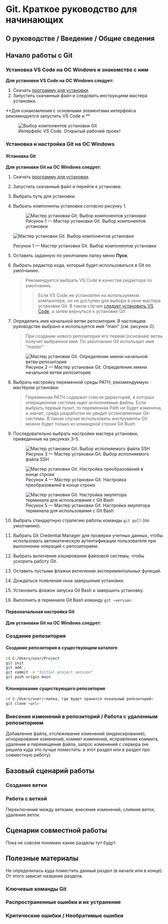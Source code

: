 # Git. Краткое руководство для начинающих

## О руководстве / Введение / Общие сведения

## Начало работы с Git

### Установка VS Code на ОС Windows и знакомство с ним

**Для установки VS Code на ОС Windows следует:**

1. Скачать [программу для установки](https://code.visualstudio.com/).
1. Запустить скачанный файл и следовать инструкциям мастера установки.

**Для ознакомления с основными элементами интерфейса рекомендуется запустить VS Code и **

<p align="center">
   <figure>
    <img src="./images/VS-Code-интерфейс.png" 
    alt="Выбор компонентов установки Git"/>
    <figcaption>Интерфейс VS Code. Открытый рабочий проект</figcaption>
    </figure>
</p>

### Установка и настройка Git на ОС Windows

#### Установка Git

**Для установки Git на ОС Windows следует:**

1. Скачать [программу для установки](https://git-scm.com/downloads/win).
1. Запустить скачанный файл и перейти к установке.
1. Выбрать путь для установки.
1. Выбрать компоненты установки согласно рисунку 1.

   <p align="center">
      <figure>
        <img src="./images/Git-выбор-компонентов-установки.png" 
        alt="Мастер установки Git. Выбор компонентов установки"/>
        <figcaption> Рисунок 1 — Мастер установки Git. Выбор компонентов установки</figcaption>
      </figure>
   </p>

   <img src="./images/Git-выбор-компонентов-установки.png" 
        alt="Мастер установки Git. Выбор компонентов установки"/>
   <figcaption> Рисунок 1 — Мастер установки Git. Выбор компонентов установки</figcaption>
     
1. Оставить заданную по умолчанию папку меню **Пуск**.
1. Выбрать редактор кода, который будет использоваться в Git по умолчанию.
      > Рекомендуется выбрать VS Code в качестве редактора по умолчанию.
      >>Если VS Code не установлен на используемом компьютере, он не доступен для выбора в окне мастера установки Git.
        В таком случае [следует установить VS Code](#установка-vs-code-на-ос-windows-и-знакомство-с-ним), а затем вернуться к установке Git.
1. Определить имя начальной ветви репозитория. В настоящем руководстве выбрано и используется имя "main" (см. рисунок 2).
      >При создании нового репозитория его первая (основная) ветвь получит выбранное имя.
       По умолчанию Git использует имя "master"

   <p align="center">
    <figure>
    <img src="./images/Git-имя-начальной-ветки.png" 
    alt="Мастер установки Git. Определение имени начальной ветви репозитория"/>
        <figcaption>Рисунок 2 — Мастер установки Git. Определение имени начальной ветви репозитория</figcaption>
    </figure>
   </p>

1. Выбрать настройку переменной среды PATH, рекомендуемую мастером установки.
     > Переменная PATH содержит список директорий, в которых операционная система ищет исполняемые файлы.
     Если выбрать первый пункт, то переменная Path не будет изменена, а значит, среда разработки не увидит установленные Git-системы. В таком случае использовать инструменты Git можно будет только из командной строки Git Bush.
1. Последовательно выбрать настройки мастера установки, приведенные на рисунках 3–5.
   <p align="center">
    <figure>
    <img src="./images/Git-SSH.png" 
    alt="Мастер установки Git. Выбор исполняемого файла SSH"/>
    <figcaption>Рисунок 3 — Мастер установки Git. Выбор исполняемого файла SSH</figcaption>
    </figure>
   </p>

   <p align="center">
    <figure>
    <img src="./images/Git-конец-строки.png" 
    alt="Мастер установки Git. Настройка преобразований в конце строки"/>
        <figcaption>Рисунок 4 — Мастер установки Git. Настройка преобразований в конце строки</figcaption>
    </figure>
   </p>

   <p align="center">
    <figure>
    <img src="./images/Git-терминал.png" 
    alt="Мастер установки Git. Настройка эмулятора терминала для использования с Git Bash"/>
    <figcaption>Рисунок 5 — Мастер установки Git. Настройка эмулятора терминала для использования с Git Bash</figcaption>
    </figure>
   </p>

1. Выбрать стандартную стратегию работы команды `git pull` (по умолчанию).
1. Выбрать  Git Credential Manager для проверки учетных данных, чтобы использовать автоматическую аутентификации пользователя при выполнении операций с репозиторием.
1. Выбрать включение кэширования файловой системы, чтобы ускорить работу Git.
1. Оставить пустыми флажки включения экспериментальных функций.
1. Дождаться появления окна завершения установки.
1. Установить флажок запуска Git Bash и завершить установку.
1. Выполнить в терминале Git Bash команду `git –version`.

#### Первоначальная настройка Git



**Для установки Git на ОС Windows следует:**

### Создание репозитория

#### Создание репозитория в существующем каталоге

```bash
cd C:/Users/user/Project
git init
git add .
git commit -m "Initial project version"
git push origin main
```

#### Клонирование существующего репозитория

```bash
cd C:/Users/user/<папка, где будет хранится локальный репозиторий>
git clone <url>
```

### Внесение изменений в репозиторий / Работа с удаленным репозиторием

Добавление файла, отслеживание изменений (индексирование),
игнорирование изменений, коммит изменений, исправление коммита,
удаление и перемещение файла, запрос изменений с сервера (не решила куда это лучше поместить: в этот раздел или в раздел про совместную работу).

## Базовый сценарий работы

### Создание ветки

### Работа с веткой

Переключение между ветками, внесение изменений, слияние веток, удаление веток.

####

## Сценарии совместной работы

Пока не совсем понимаю какие разделы тут будут.

## Полезные материалы

Не определилась куда поместить данный раздел (в начале или в конце).
От этого зависит название раздела.

### Ключевые команды Git

### Распространенные ошибки и их устранение

### Критические ошибки / Необратимые ошибки
